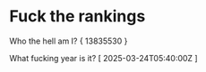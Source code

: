 # Fuck the rankings

Who the hell am I?
{ 13835530 }

What fucking year is it?
[ 2025-03-24T05:40:00Z ]
